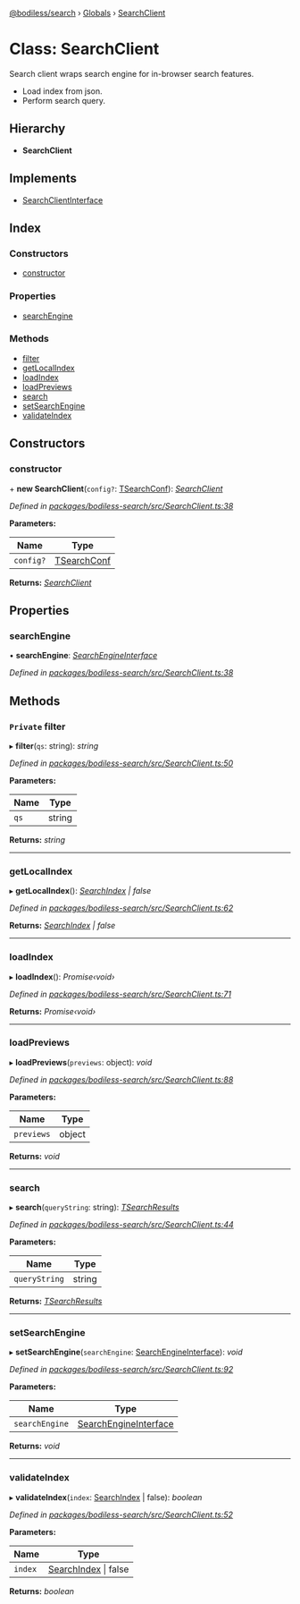 [@bodiless/search](../README.md) › [Globals](../globals.md) › [SearchClient](searchclient.md)

# Class: SearchClient

Search client wraps search engine for in-browser search features.

- Load index from json.
- Perform search query.

## Hierarchy

* **SearchClient**

## Implements

* [SearchClientInterface](../interfaces/searchclientinterface.md)

## Index

### Constructors

* [constructor](searchclient.md#constructor)

### Properties

* [searchEngine](searchclient.md#searchengine)

### Methods

* [filter](searchclient.md#private-filter)
* [getLocalIndex](searchclient.md#getlocalindex)
* [loadIndex](searchclient.md#loadindex)
* [loadPreviews](searchclient.md#loadpreviews)
* [search](searchclient.md#search)
* [setSearchEngine](searchclient.md#setsearchengine)
* [validateIndex](searchclient.md#validateindex)

## Constructors

###  constructor

\+ **new SearchClient**(`config?`: [TSearchConf](../globals.md#tsearchconf)): *[SearchClient](searchclient.md)*

*Defined in [packages/bodiless-search/src/SearchClient.ts:38](https://github.com/johnsonandjohnson/Bodiless-JS/blob/4a006ba/packages/bodiless-search/src/SearchClient.ts#L38)*

**Parameters:**

Name | Type |
------ | ------ |
`config?` | [TSearchConf](../globals.md#tsearchconf) |

**Returns:** *[SearchClient](searchclient.md)*

## Properties

###  searchEngine

• **searchEngine**: *[SearchEngineInterface](../interfaces/searchengineinterface.md)*

*Defined in [packages/bodiless-search/src/SearchClient.ts:38](https://github.com/johnsonandjohnson/Bodiless-JS/blob/4a006ba/packages/bodiless-search/src/SearchClient.ts#L38)*

## Methods

### `Private` filter

▸ **filter**(`qs`: string): *string*

*Defined in [packages/bodiless-search/src/SearchClient.ts:50](https://github.com/johnsonandjohnson/Bodiless-JS/blob/4a006ba/packages/bodiless-search/src/SearchClient.ts#L50)*

**Parameters:**

Name | Type |
------ | ------ |
`qs` | string |

**Returns:** *string*

___

###  getLocalIndex

▸ **getLocalIndex**(): *[SearchIndex](../globals.md#searchindex) | false*

*Defined in [packages/bodiless-search/src/SearchClient.ts:62](https://github.com/johnsonandjohnson/Bodiless-JS/blob/4a006ba/packages/bodiless-search/src/SearchClient.ts#L62)*

**Returns:** *[SearchIndex](../globals.md#searchindex) | false*

___

###  loadIndex

▸ **loadIndex**(): *Promise‹void›*

*Defined in [packages/bodiless-search/src/SearchClient.ts:71](https://github.com/johnsonandjohnson/Bodiless-JS/blob/4a006ba/packages/bodiless-search/src/SearchClient.ts#L71)*

**Returns:** *Promise‹void›*

___

###  loadPreviews

▸ **loadPreviews**(`previews`: object): *void*

*Defined in [packages/bodiless-search/src/SearchClient.ts:88](https://github.com/johnsonandjohnson/Bodiless-JS/blob/4a006ba/packages/bodiless-search/src/SearchClient.ts#L88)*

**Parameters:**

Name | Type |
------ | ------ |
`previews` | object |

**Returns:** *void*

___

###  search

▸ **search**(`queryString`: string): *[TSearchResults](../globals.md#tsearchresults)*

*Defined in [packages/bodiless-search/src/SearchClient.ts:44](https://github.com/johnsonandjohnson/Bodiless-JS/blob/4a006ba/packages/bodiless-search/src/SearchClient.ts#L44)*

**Parameters:**

Name | Type |
------ | ------ |
`queryString` | string |

**Returns:** *[TSearchResults](../globals.md#tsearchresults)*

___

###  setSearchEngine

▸ **setSearchEngine**(`searchEngine`: [SearchEngineInterface](../interfaces/searchengineinterface.md)): *void*

*Defined in [packages/bodiless-search/src/SearchClient.ts:92](https://github.com/johnsonandjohnson/Bodiless-JS/blob/4a006ba/packages/bodiless-search/src/SearchClient.ts#L92)*

**Parameters:**

Name | Type |
------ | ------ |
`searchEngine` | [SearchEngineInterface](../interfaces/searchengineinterface.md) |

**Returns:** *void*

___

###  validateIndex

▸ **validateIndex**(`index`: [SearchIndex](../globals.md#searchindex) | false): *boolean*

*Defined in [packages/bodiless-search/src/SearchClient.ts:52](https://github.com/johnsonandjohnson/Bodiless-JS/blob/4a006ba/packages/bodiless-search/src/SearchClient.ts#L52)*

**Parameters:**

Name | Type |
------ | ------ |
`index` | [SearchIndex](../globals.md#searchindex) &#124; false |

**Returns:** *boolean*
